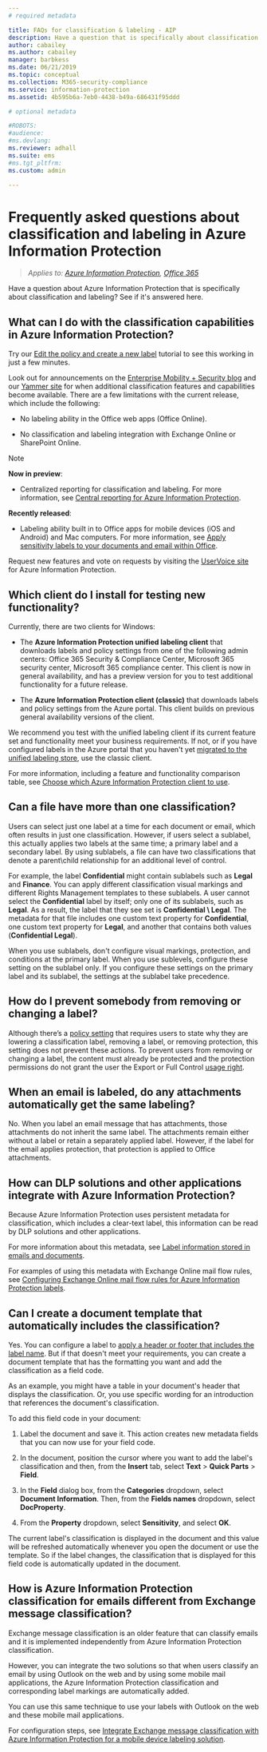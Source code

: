 ```yaml
---
# required metadata

title: FAQs for classification & labeling - AIP
description: Have a question that is specifically about classification and labeling using Azure Information Protection? See if it's answered here. 
author: cabailey
ms.author: cabailey
manager: barbkess
ms.date: 06/21/2019
ms.topic: conceptual
ms.collection: M365-security-compliance
ms.service: information-protection
ms.assetid: 4b595b6a-7eb0-4438-b49a-686431f95ddd

# optional metadata

#ROBOTS:
#audience:
#ms.devlang:
ms.reviewer: adhall
ms.suite: ems
#ms.tgt_pltfrm:
ms.custom: admin

---
```


# Frequently asked questions about classification and labeling in Azure Information Protection

>*Applies to: [Azure Information Protection](https://azure.microsoft.com/pricing/details/information-protection), [Office 365](https://download.microsoft.com/download/E/C/F/ECF42E71-4EC0-48FF-AA00-577AC14D5B5C/Azure_Information_Protection_licensing_datasheet_EN-US.pdf)*

Have a question about Azure Information Protection that is specifically about classification and labeling?  See if it's answered here. 

## What can I do with the classification capabilities in Azure Information Protection?

Try our [Edit the policy and create a new label](infoprotect-quick-start-tutorial.md) tutorial to see this working in just a few minutes.

Look out for announcements on the [Enterprise Mobility + Security blog](https://techcommunity.microsoft.com/t5/Enterprise-Mobility-Security/bg-p/enterprisemobilityandsecurity/label-name/Azure%20Information%20Protection) and our [Yammer site](https://www.yammer.com/askipteam/#/threads/inGroup?type=in_group&feedId=8652489&view=all) for when additional classification features and capabilities become available. There are a few limitations with the current release, which include the following:

- No labeling ability in the Office web apps (Office Online).

- No classification and labeling integration with Exchange Online or SharePoint Online.

> [!NOTE]
> **Now in preview**:
> - Centralized reporting for classification and labeling. For more information, see [Central reporting for Azure Information Protection](reports-aip.md).
>
>**Recently released**:
> - Labeling ability built in to Office apps for mobile devices (iOS and Android) and Mac computers. For more information, see [Apply sensitivity labels to your documents and email within Office](https://aka.ms/officemipdocs).

Request new features and vote on requests by visiting the [UserVoice site](https://msip.uservoice.com/) for Azure Information Protection.

## Which client do I install for testing new functionality?

Currently, there are two clients for Windows: 

- The **Azure Information Protection unified labeling client** that downloads labels and policy settings from one of the following admin centers: Office 365 Security & Compliance Center, Microsoft 365 security center, Microsoft 365 compliance center. This client is now in general availability, and has a preview version for you to test additional functionality for a future release.

- The **Azure Information Protection client (classic)** that downloads labels and policy settings from the Azure portal. This client builds on previous general availability versions of the client.

We recommend you test with the unified labeling client if its current feature set and functionality meet your business requirements. If not, or if you have configured labels in the Azure portal that you haven't yet [migrated to the unified labeling store](configure-policy-migrate-labels.md), use the classic client.

For more information, including a feature and functionality comparison table, see [Choose which Azure Information Protection client to use](./rms-client/use-client.md#choose-which-azure-information-protection-client-to-use).

## Can a file have more than one classification?

Users can select just one label at a time for each document or email, which often results in just one classification. However, if users select a sublabel, this actually applies two labels at the same time; a primary label and a secondary label. By using sublabels, a file can have two classifications that denote a parent\child relationship for an additional level of control.

For example, the label **Confidential** might contain sublabels such as **Legal** and **Finance**. You can apply different classification visual markings and different Rights Management templates to these sublabels. A user cannot select the **Confidential** label by itself; only one of its sublabels, such as **Legal**. As a result, the label that they see set is **Confidential \ Legal**. The metadata for that file includes one custom text property for **Confidential**, one custom text property for **Legal**, and another that contains both values (**Confidential Legal**). 

When you use sublabels, don't configure visual markings, protection, and conditions at the primary label. When you use sublevels, configure these setting on the sublabel only. If you configure these settings on the primary label and its sublabel, the settings at the sublabel take precedence.

## How do I prevent somebody from removing or changing a label?

Although there’s a [policy setting](configure-policy-settings.md) that requires users to state why they are lowering a classification label, removing a label, or removing protection, this setting does not prevent these actions. To prevent users from removing or changing a label, the content must already be protected and the protection permissions do not grant the user the Export or Full Control [usage right](configure-usage-rights.md). 

## When an email is labeled, do any attachments automatically get the same labeling?

No. When you label an email message that has attachments, those attachments do not inherit the same label. The attachments remain either without a label or retain a separately applied label. However, if the label for the email applies protection, that protection is applied to Office attachments.

## How can DLP solutions and other applications integrate with Azure Information Protection?

Because Azure Information Protection uses persistent metadata for classification, which includes a clear-text label, this information can be read by DLP solutions and other applications. 

For more information about this metadata, see [Label information stored in emails and documents](configure-policy.md#label-information-stored-in-emails-and-documents).

For examples of using this metadata with Exchange Online mail flow rules, see [Configuring Exchange Online mail flow rules for Azure Information Protection labels](configure-exo-rules.md).

## Can I create a document template that automatically includes the classification?

Yes. You can configure a label to [apply a header or footer that includes the label name](configure-policy-markings.md). But if that doesn't meet your requirements, you can create a document template that has the formatting you want and add the classification as a field code. 

As an example, you might have a table in your document's header that displays the classification. Or, you use specific wording for an introduction that references the document's classification.

To add this field code in your document:

1. Label the document and save it. This action creates new metadata fields that you can now use for your field code.

2. In the document, position the cursor where you want to add the label's classification and then, from the **Insert** tab, select **Text** > **Quick Parts** > **Field**.

3. In the **Field** dialog box, from the **Categories** dropdown, select **Document Information**. Then, from the **Fields names** dropdown, select **DocProperty**.

4. From the **Property** dropdown, select **Sensitivity**, and select **OK**.

The current label's classification is displayed in the document and this value will be refreshed automatically whenever you open the document or use the template. So if the label changes, the classification that is displayed for this field code is automatically updated in the document.

## How is Azure Information Protection classification for emails different from Exchange message classification?

Exchange message classification is an older feature that can classify emails and it is implemented independently from Azure Information Protection classification. 

However, you can integrate the two solutions so that when users classify an email by using Outlook on the web and by using some mobile mail applications, the Azure Information Protection classification and corresponding label markings are automatically added. 

You can use this same technique to use your labels with Outlook on the web and these mobile mail applications.

For configuration steps, see [Integrate Exchange message classification with Azure Information Protection for a mobile device labeling solution](./rms-client/client-admin-guide-customizations.md#integration-with-exchange-message-classification-for-a-mobile-device-labeling-solution).
